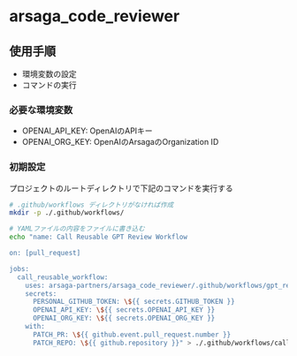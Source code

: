# arsaga_code_reviewer

## 使用手順

 - 環境変数の設定
 - コマンドの実行

### 必要な環境変数

 - OPENAI_API_KEY: OpenAIのAPIキー
 - OPENAI_ORG_KEY: OpenAIのArsagaのOrganization ID

### 初期設定

プロジェクトのルートディレクトリで下記のコマンドを実行する

```bash
# .github/workflows ディレクトリがなければ作成
mkdir -p ./.github/workflows/

# YAMLファイルの内容をファイルに書き込む
echo "name: Call Reusable GPT Review Workflow

on: [pull_request]

jobs:
  call_reusable_workflow:
    uses: arsaga-partners/arsaga_code_reviewer/.github/workflows/gpt_reviewer.yml@main
    secrets:
      PERSONAL_GITHUB_TOKEN: \${{ secrets.GITHUB_TOKEN }}
      OPENAI_API_KEY: \${{ secrets.OPENAI_API_KEY }}
      OPENAI_ORG_KEY: \${{ secrets.OPENAI_ORG_KEY }}
    with:
      PATCH_PR: \${{ github.event.pull_request.number }}
      PATCH_REPO: \${{ github.repository }}" > ./.github/workflows/call_gpt_reviewer.yml
```